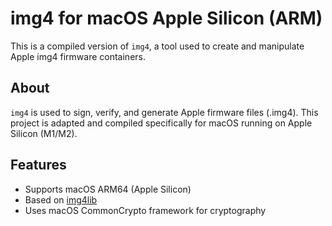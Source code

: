 # img4 for macOS Apple Silicon (ARM)

This is a compiled version of `img4`, a tool used to create and manipulate Apple img4 firmware containers.

## About

`img4` is used to sign, verify, and generate Apple firmware files (.img4). This project is adapted and compiled specifically for macOS running on Apple Silicon (M1/M2).

## Features

- Supports macOS ARM64 (Apple Silicon)
- Based on [img4lib](https://github.com/xerub/img4lib)
- Uses macOS CommonCrypto framework for cryptography
